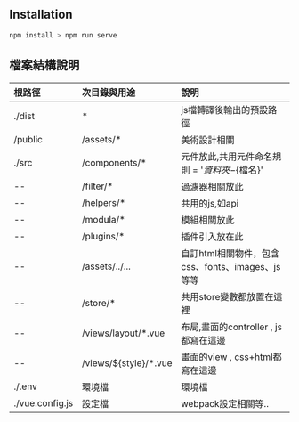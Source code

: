 ## Installation

 

```bash
npm install > npm run serve
```
## 檔案結構說明

根路徑           |    次目錄與用途       |    說明
:---            |   :---              |   :---
./dist          |   *           |   js檔轉譯後輸出的預設路徑
/public         |   /assets/*         | 美術設計相關
./src           |   /components/*   |   元件放此,共用元件命名規則 = '${資料夾}-${檔名}'
--               |   /filter/*    |   過濾器相關放此
--               |   /helpers/*    |   共用的js,如api
--               |   /modula/*   |   模組相關放此
--               |   /plugins/*   |   插件引入放在此
--               |   /assets/../...    |   自訂html相關物件，包含css、fonts、images、js等等
--               |   /store/*       |   共用store變數都放置在這裡
--               |   /views/layout/*.vue   |   布局,畫面的controller , js都寫在這邊
--               |   /views/${style}/*.vue    |   畫面的view , css+html都寫在這邊
./.env          |   環境檔           |   環境檔
./vue.config.js |   設定檔    |   webpack設定相關等..
